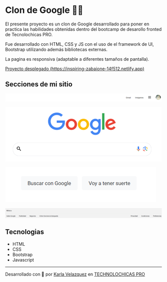 # Clon de Google  💜🐱

El presente proyecto es un clon de Google desarrollado para poner en practica las habilidades obtenidas dentro del bootcamp
de desarollo fronted de Tecnolochicas PRO.

Fue desarrollado con HTML, CSS y JS con el uso de el framework de UI, Bootstrap utilizando además bibliotecas externas.

La pagina es responsiva (adaptable a diferentes tamaños de pantalla).

[Proyecto desplegado (https://inspiring-zabaione-14f512.netlify.app)](https://inspiring-zabaione-14f512.netlify.app)


## Secciones de mi sitio

![Aplicaciones de Google](assets/readme/1.png)

![Buscador](assets/readme/2.png)

![Botones](assets/readme/3.png)

![Informacion sobre Google](assets/readme/4.png)



## Tecnologias 
* HTML
* CSS
* Bootstrap 
* Javascript

---
Desarrollado con  💜 por [Karla Velazquez](https://karla-velazquez.netlify.app/#) en [TECHNOLOCHICAS PRO](https://tecnolochicas.mx/)


